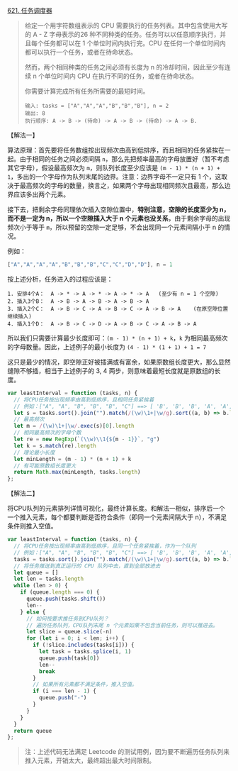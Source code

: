 [621. 任务调度器](https://leetcode-cn.com/problems/task-scheduler/)

> 给定一个用字符数组表示的 CPU 需要执行的任务列表。其中包含使用大写的 A - Z 字母表示的26 种不同种类的任务。任务可以以任意顺序执行，并且每个任务都可以在 1 个单位时间内执行完。CPU 在任何一个单位时间内都可以执行一个任务，或者在待命状态。
> 
> 然而，两个相同种类的任务之间必须有长度为 n 的冷却时间，因此至少有连续 n 个单位时间内 CPU 在执行不同的任务，或者在待命状态。
> 
> 你需要计算完成所有任务所需要的最短时间。
> 
> ```
> 输入: tasks = ["A","A","A","B","B","B"], n = 2
> 输出: 8
> 执行顺序: A -> B -> (待命) -> A -> B -> (待命) -> A -> B.
> ```

【解法一】

算法原理：首先要将任务数组按出现频次由高到低排序，而且相同的任务紧挨在一起。由于相同的任务之间必须间隔 `n`，那么先把频率最高的字母放置好（暂不考虑其它字母），假设最高频次为 `m`，则队列长度至少应该是 `(m - 1) * (n + 1) + 1`，多出的一个字母作为队列末尾的边界。注意：边界字母不一定只有 1 个，这取决于最高频次的字母的数量，换言之，如果两个字母出现相同频次且最高，那么边界应该多出两个元素。 

接下去，把剩余字母同理依次插入空隙位置中，**特别注意，空隙的长度至少为 n，而不是一定为 n，所以一个空隙插入大于 n 个元素也没关系**，由于剩余字母的出现频次小于等于 `m`，所以预留的空隙一定足够，不会出现同一个元素间隔小于 n 的情况。

例如：

```js
["A","A","A","A","B","B","B","C","C","D","D"], n = 1
```

按上述分析，任务进入的过程应该是：

```
1. 安排4个A：  A -> * -> A -> * -> A -> * -> A   (至少有 n = 1 个空隙)
2. 插入3个B：  A -> B -> A -> B -> A -> B -> A
3. 插入2个C：  A -> B -> C -> A -> B -> C -> A -> B -> A    (在原空隙位置继续插入)
4. 插入1个D：  A -> B -> C -> D -> A -> B -> C -> A -> B -> A
```

所以我们只需要计算最少长度即可：`(m - 1) * (n + 1) + k`，`k` 为相同最高频次的字母数量。因此，上述例子的最小长度为 `(4 - 1) * (1 + 1) + 1 = 7`

这只是最少的情况，即空隙正好被插满或有富余，如果原数组长度更大，那么显然缝隙不够插，相当于上述例子的 3, 4 两步，则意味着最短长度就是原数组的长度。


```js
var leastInterval = function (tasks, n) {
  // 将CPU任务按出现频率由高到低排序，且相同任务紧挨着
  // 例如：["A", "A", "B", "B", "B", "C"] ==> [ 'B', 'B', 'B', 'A', 'A', 'C' ]
  let s = tasks.sort().join("").match(/(\w)\1+|\w/g).sort((a, b) => b.length - a.length).join("")
  // 最高频次
  let m = /(\w)\1+|\w/.exec(s)[0].length
  // 相同最高频次的字母个数
  let re = new RegExp(`(\\w)\\1{${m - 1}}`, "g")
  let k = s.match(re).length
  // 理论最小长度
  let minLength = (m - 1) * (n + 1) + k
  // 有可能原数组长度更大
  return Math.max(minLength, tasks.length)
};
```

【解法二】

将CPU队列的元素排列详情可视化，最终计算长度。和解法一相似，排序后一个一个推入元素，每个都要判断是否符合条件（即同一个元素间隔大于 n），不满足条件则推入空值。

```js
var leastInterval = function (tasks, n) {
  // 将CPU任务按出现频率由高到低排序，且同一个任务紧挨着，作为一个队列
  // 例如：["A", "A", "B", "B", "B", "C"] ==> [ 'B', 'B', 'B', 'A', 'A', 'C' ]
  tasks = tasks.sort().join("").match(/(\w)\1+|\w/g).sort((a, b) => b.length - a.length).join("").split("")
  // 将任务推送到真正运行的 CPU 队列中去，直到全部放进去
  let queue = []
  let len = tasks.length
  while (len > 0) {
    if (queue.length === 0) {
      queue.push(tasks.shift())
      len--
    } else {
      // 如何按要求推任务到CPU队列？
      // 遍历任务队列，CPU队列末尾 n 个元素如果不包含当前任务，则可以推进去。
      let slice = queue.slice(-n)
      for (let i = 0; i < len; i++) {
        if (!slice.includes(tasks[i])) {
          let task = tasks.splice(i, 1)
          queue.push(task[0])
          len--
          break
        }
        // 如果所有元素都不满足条件，推入空值。
        if (i === len - 1) {
          queue.push("-")
        }
      }
    }
  }
  return queue
};
```

> 注：上述代码无法满足 Leetcode 的测试用例，因为要不断遍历任务队列来推入元素，开销太大，最终超出最大时间限制。